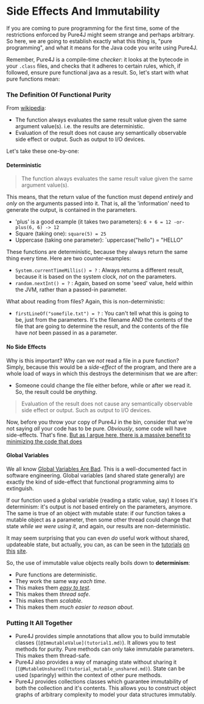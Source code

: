 Side Effects And Immutability
=============================

If you are coming to pure programming for the first time, some of the restrictions enforced by Pure4J might seem
strange and perhaps arbitrary.  So here, we are going to establish exactly what this thing is, "pure programming", 
and what it means for the Java code you write using Pure4J.  

Remember, Pure4J is a compile-time *checker*:  it looks at the bytecode in your `.class` files, and checks that it 
adheres to certain rules, which, if followed, ensure pure functional java as a result.  So, let's start with 
what pure functions mean:

### The Definition Of Functional Purity

From [wikipedia](https://en.wikipedia.org/wiki/Pure_function):

* The function always evaluates the same result value given the same argument value(s). i.e. the results are deterministic.
* Evaluation of the result does not cause any semantically observable side effect or output. Such as output to I/O devices.

Let's take these one-by-one:

#### Deterministic

> The function always evaluates the same result value given the same argument value(s).

This means, that the return value of the function must depend *entirely* and *only* on the arguments passed into it.
That is, all the 'information' need to generate the output, is contained in the parameters.

* 'plus' is a good example (it takes two parameters): `6 + 6 = 12 -or- plus(6, 6) -> 12 `
* Square (taking one):  `square(5) = 25`
* Uppercase (taking one parameter): `uppercase("hello") = "HELLO"

These functions are deterministic, because they always return the same thing every time.  Here are two counter-examples:

* `System.currentTimeMillis() = ?` :  Always returns a different result, because it is based on the system clock, *not* on the parameters.
* `random.nextInt() = ?` : Again, based on some 'seed' value, held within the JVM, rather than a passed-in parameter.

What about reading from files?  Again, this is non-deterministic:

* `firstLineOf("somefile.txt") = ?` : You can't tell what this is going to be, just from the parameters.  It's the filename AND the contents
of the file that are going to determine the result, and the contents of the file have *not* been passed in as a parameter.

#### No Side Effects

Why is this important?   Why can we *not* read a file in a pure function?  Simply, because this would be a *side-effect* of the program,
and there are a whole load of ways in which this destroys the determinism that we are after:

* Someone could change the file either before, while or after we read it. So, the result could be *anything*.

> Evaluation of the result does not cause any semantically observable side effect or output. Such as output to I/O devices.

Now, before you throw your copy of Pure4J in the bin, consider that we're not saying *all* your code has to be pure.  *Obviously*, some
code will have side-effects.  That's fine.  [But as I argue here, there is a massive benefit to minimizing the code that does](forces.md)

#### Global Variables

We all know [Global Variables Are Bad](https://en.wikipedia.org/wiki/Global_variable#Use).  This is a well-documented fact in software 
engineering.  Global variables (and shared state generally) are exactly the kind of side-effect that functional programming aims to extinguish.

If our function used a global variable (reading a static value, say) it loses it's determinism:  it's output is *not* based entirely on the parameters, 
anymore.  The same is true of an object with mutable state:  if our function takes a mutable object as a parameter, then some other thread
could change that state *while we were using it*, and again, our results are non-deterministic.

It may seem surprising that you can even *do* useful work without shared, updateable state, but actually, you can, as can be seen in the 
[tutorials](tutorial1.md) [on](tutorial2.md) [this](tutorial_mutable_shared.md) [site](tutorial_collections.md).  

So, the use of immutable value objects really boils down to **determinism**:

* Pure functions are deterministic.  
* They work the same way *each time*.
* This makes them [*easy to test*](testing.md). 
* This makes them *thread safe*. 
* This makes them *scalable*.  
* This makes them *much easier to reason about*.
    
### Putting It All Together

* Pure4J provides simple annotations that allow you to build immutable classes (`[@ImmutableValue](tutorial1.md)`).  It allows you to test methods for purity.
Pure methods can only take immutable parameters.  This makes them thread-safe.  
* Pure4J also provides a way of managing state without sharing it (`[@MutableUnshared](tutorial_mutable_unshared.md)`).  State can be used (sparingly)
within the context of other pure methods.  
* Pure4J provides collections classes which guarantee immutability of both the collection and it's contents. This allows you to construct object graphs 
of arbitrary complexity to model your data structures immutably.





